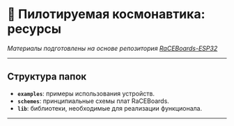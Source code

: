 # 🚀 Пилотируемая космонавтика: ресурсы

*Материалы подготовлены на основе репозитория [RaCEBoards-ESP32](https://github.com/innopoltech/RaCEBoards-ESP32/tree/main)*

---

## Структура папок

- **`examples`**: примеры использования устройств.
- **`schemes`**: принципиальные схемы плат RaCEBoards.
- **`lib`**: библиотеки, необходимые для реализации функционала.

---